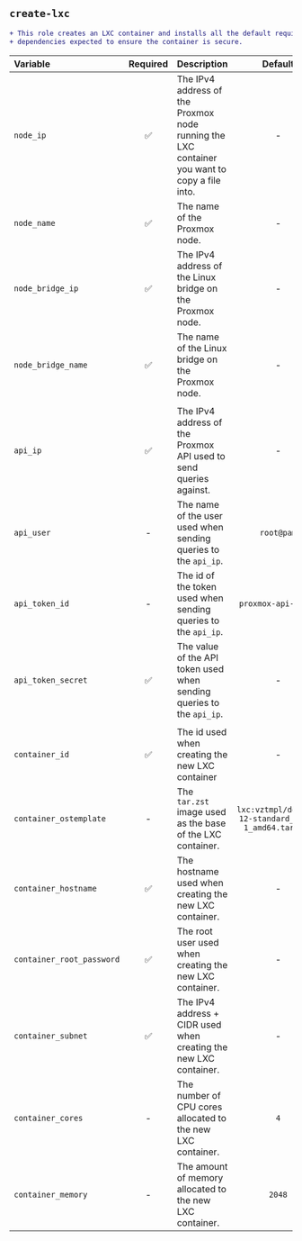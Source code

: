 
## `create-lxc`

```diff
+ This role creates an LXC container and installs all the default required
+ dependencies expected to ensure the container is secure.
```

Variable|Required|Description|Default
:---|:---:|:---|:---:
`node_ip`| ✅ |The IPv4 address of the Proxmox node running the LXC container you want to copy a file into.|-
`node_name`| ✅ |The name of the Proxmox node.|-
`node_bridge_ip`| ✅ |The IPv4 address of the Linux bridge on the Proxmox node.|-
`node_bridge_name`| ✅ |The name of the Linux bridge on the Proxmox node.|-
|||
`api_ip`| ✅ |The IPv4 address of the Proxmox API used to send queries against.|-
`api_user`| - |The name of the user used when sending queries to the `api_ip`.|`root@pam`
`api_token_id`| - |The id of the token used when sending queries to the `api_ip`.|`proxmox-api-token`
`api_token_secret`| ✅ |The value of the API token used when sending queries to the `api_ip`.|-
|||
`container_id`| ✅ |The id used when creating the new LXC container|-
`container_ostemplate`| - |The `tar.zst` image used as the base of the LXC container.|`lxc:vztmpl/debian-12-standard_12.7-1_amd64.tar.zst`
`container_hostname`| ✅ |The hostname used when creating the new LXC container.|-
`container_root_password`| ✅ |The root user used when creating the new LXC container.|-
`container_subnet`| ✅ |The IPv4 address + CIDR used when creating the new LXC container.|-
`container_cores`| - |The number of CPU cores allocated to the new LXC container.|`4`
`container_memory`| - |The amount of memory allocated to the new LXC container.|`2048`
